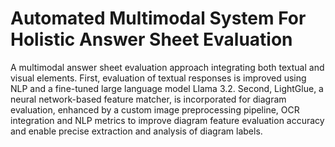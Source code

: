 # Automated Multimodal System For Holistic Answer Sheet Evaluation
A multimodal answer sheet evaluation approach integrating both textual and visual elements. First, evaluation of textual responses is improved using NLP and a fine-tuned large language model Llama 3.2. Second, LightGlue, a neural network-based feature matcher, is incorporated for diagram evaluation, enhanced by a custom image preprocessing pipeline, OCR integration and NLP metrics to improve diagram feature evaluation accuracy and enable precise extraction and analysis of diagram labels. 
